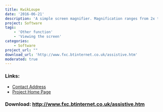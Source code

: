 ```yaml
---
title: KwikLoupe
date: '2016-06-21'
description: 'A simple screen magnifier. Magnification ranges from 2x to 64x with a quick locate option to position the viewing window. The tool magnifies the area around the mouse pointer'
project: Software
tags:
    - 'Other function'
    - 'Viewing the screen'
categories:
    - Software
project_url: ""
download_url: 'http://www.fxc.btinternet.co.uk/assistive.htm'
moderated: true
---
```



### Links:
- <a href="mailto:fxc@btinternet.com">Contact Address</a>
- <a href="http://www.fxc.btinternet.co.uk/assistive.htm">Project Home Page</a>

### Download: http://www.fxc.btinternet.co.uk/assistive.htm 
